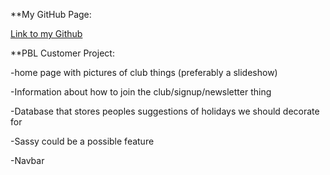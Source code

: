 **My GitHub Page: 

[Link to my Github](https://github.com/Danny4w/csp-tri3/tree/gh-pages)

**PBL Customer Project: 

-home page with pictures of club things (preferably a slideshow)

-Information about how to join the club/signup/newsletter thing

-Database that stores peoples suggestions of holidays we should decorate for

-Sassy could be a possible feature 

-Navbar
